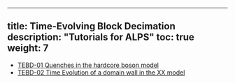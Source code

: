 
---
title: Time-Evolving Block Decimation
description: "Tutorials for ALPS"
toc: true
weight: 7
---

- [TEBD-01 Quenches in the hardcore boson model](tebd01)
- [TEBD-02 Time Evolution of a domain wall in the XX model](tebd02)






